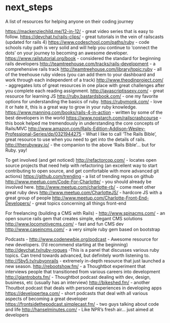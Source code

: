 # next_steps
A list of resources for helping anyone on their coding journey

https://mackenziechild.me/12-in-12/ - great video series that is easy to follow.
https://devchat.tv/rails-clips/ - great tutorials in the vein of railscasts (updated for rails 4)
https://www.codeschool.com/paths/ruby - code schools ruby path is very solid and will help you continue to ‘connect the dots’ on your journey to becoming an awesome developer.
https://www.railstutorial.org/book - considered the standard for beginning rails developers
http://teamtreehouse.com/tracks/rails-development - a comprehensive rails track
http://teamtreehouse.com/library/topic:ruby - all of the treehouse ruby videos (you can add them to your dashboard and work through each independent of a track)
http://www.theodinproject.com/ - aggregates lots of great resources in one place with great challenges after you complete each reading assignment.
http://javascriptissexy.com/ - great resource for learning JS
http://ruby.bastardsbook.com/ - one my favorite options for understanding the basics of ruby.
https://rubymonk.com/ - love it or hate it, this is a great way to grow in your ruby knowledge.
https://www.manning.com/books/rails-4-in-action - written by some of the best developers in the world
https://www.nostarch.com/railscrashcourse - this book helped me tremendously in understanding the core concepts of Rails/MVC
http://www.amazon.com/Rails-Edition-Addison-Wesley-Professional-Series/dp/0321944275 - What I like to call ‘The Rails Bible’, great resource to use when you need to get into the details of rails.
http://therubyway.io/ - the companion to the above ‘Rails Bible’… but for Ruby. yay!

To get involved (and get noticed)
http://refactorcop.com/ - locates open source projects that need help with refactoring (an excellent way to start contributing to open source, and get comfortable with more advanced git actions)
https://github.com/trending - a list of trending repos on github
http://www.meetup.com/Code-For-Charlotte/ - you should already be involved here.
http://www.meetup.com/charlotte-rb/ - come meet other great ruby devs
http://www.meetup.com/CharlotteJS/ - hardcore JS with a great group of people
http://www.meetup.com/Charlotte-Front-End-Developers/ - great topics concerning all things front-end

For freelancing (building a CMS with Rails) -
http://www.spinacms.com/ - an open source rails gem that creates simple, elegant CMS solutions
http://www.locomotivecms.com/ - fast and fun CMS dev
http://www.caseincms.com/ - a very simple ruby gem based on bootstrap

Podcasts -
http://www.codenewbie.org/podcast - Awesome resource for new developers. (I’d recommend starting at the beginning)
http://devchat.tv/ruby-rogues -This is a panel that discusses various ruby topics. Can trend towards advanced, but definitely worth listening to.
http://5by5.tv/rubyonrails - extremely in-depth resource that just launched a new season.
http://rebootshow.fm/ - a Thoughtbot experiment that interviews people that transitioned from various careers into development
http://giantrobots.fm/ - Thoughtbot podcast dealing with dev, design, business, etc (usually has an interview)
http://bikeshed.fm/ - another Thoutbot podcast that deals with personal experiences in developing apps
https://developertea.com/ - short podcasts that deal with all various aspects of becoming a great developer
https://frontsidethepodcast.simplecast.fm/ - two guys talking about code and life
http://hanselminutes.com/ - Like NPR’s fresh air… just aimed at developers
